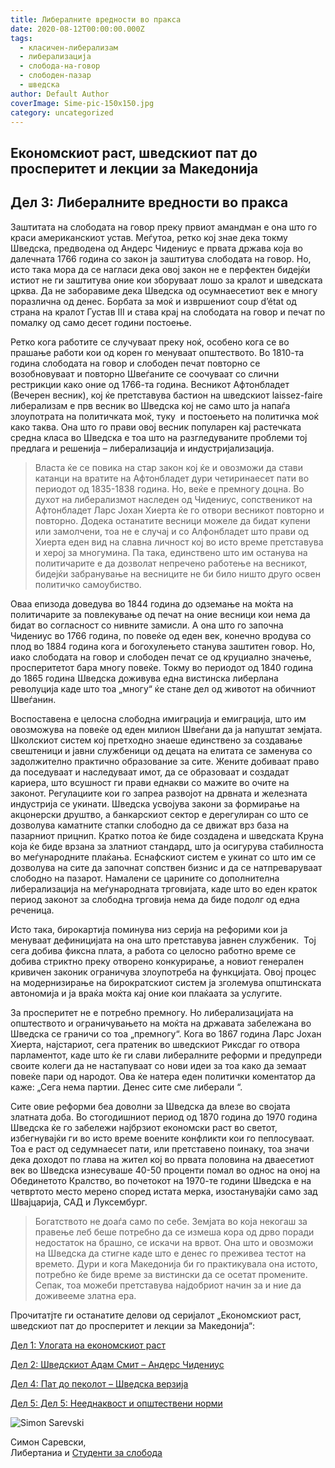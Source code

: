 ```yaml
---
title: Либералните вредности во пракса
date: 2020-08-12T00:00:00.000Z
tags:
  - класичен-либерализам
  - либерализација
  - слобода-на-говор
  - слободен-пазар
  - шведска
author: Default Author
coverImage: Sime-pic-150x150.jpg
category: uncategorized
---
```


## Eкономскиот раст, шведскиот пат до просперитет и лекции за Македонија

## **Дел 3: Либералните вредности во пракса**

Заштитата на слободата на говор преку првиот амандман е она што го краси американскиот устав. Меѓутоа, ретко кој знае дека токму Шведска, предводена од Андерс Чидениус е првата држава која во далечната 1766 година со закон ја заштитува слободата на говор. Но, исто така мора да се нагласи дека овој закон не е перфектен бидејќи истиот не ги заштитува оние кои зборуваат лошо за кралот и шведската црква. Да не заборавиме дека Шведска од осумнаесетиот век е многу поразлична од денес. Борбата за моќ и извршениот coup d’état од страна на кралот Густав III и става крај на слободата на говор и печат по помалку од само десет години постоење.

Ретко кога работите се случуваат преку ноќ, особено кога се во прашање работи кои од корен го менуваат општеството. Во 1810-та година слободата на говор и слободен печат повторно се возобновуваат и повторно Швеѓаните се соочуваат со слични рестрикции како оние од 1766-та година. Весникот Афтонбладет (Вечерен весник), кој ќе претставува бастион на шведскиот laissez-faire либерализам е прв весник во Шведска кој не само што ја напаѓа злоупотрата на политичката моќ, туку  и постоењето на политичка моќ како таква. Она што го прави овој весник популарен кај растечката средна класа во Шведска е тоа што на разгледуваните проблеми тој предлага и решенија – либерализација и индустријализација.  

> Власта ќе се повика на стар закон кој ќе и овозможи да стави катанци на вратите на Афтонбладет дури четиринаесет пати во периодот од 1835-1838 година. Но, веќе е премногу доцна. Во духот на либерализмот наследен од Чидениус, сопственикот на Афтонбладет Ларс Јохан Хиерта ќе го отвори весникот повторно и повторно. Додека останатите весници можеле да бидат купени или замолчени, тоа не е случај и со Алфонбладет што прави од Хиерта еден вид на славна личност кој во исто време претставува и херој за многумина. Па така, единствено што им останува на политичарите е да дозволат непречено работење на весникот, бидејќи забранување на весниците не би било ништо друго освен политичко самоубиство.

Оваа епизода доведува во 1844 година до одземање на моќта на политичарите за повлекување од печат на оние весници кои нема да бидат во согласност со нивните замисли. А она што го започна Чидениус во 1766 година, по повеќе од еден век, конечно вродува со плод во 1884 година кога и богохулењето станува заштитен говор. Но, иако слободата на говор и слободен печат се од круциално значење, просперитетот бара многу повеќе. Токму во периодот од 1840 година до 1865 година Шведска доживува една вистинска либерлана револуција каде што тоа „многу“ ќе стане дел од животот на обичниот Швеѓанин. 

Воспоставена е целосна слободна имиграција и емиграција, што им овозможува на повеќе од еден милион Швеѓани да ја напуштат земјата. Школскиот систем кој претходно знаеше единствено за создавање свештеници и јавни службеници од децата на елитата се заменува со задолжително практично образование за сите. Жените добиваат право да поседуваат и наследуваат имот, да се образоваат и создадат кариера, што всушност ги прави еднакви со мажите во очите на законот. Регулациите кои го запреа развојот на дрвната и железната индустрија се укинати. Шведска усвојува закони за формирање на акцонерски друштво, а банкарскиот сектор е дерегулиран со што се дозволува каматните стапки слободно да се движат врз база на пазарниот прицнип. Кратко потоа ќе биде создадена и шведската Круна која ќе биде врзана за златниот стандард, што ја осигурува стабилноста во меѓународните плаќања. Еснафскиот систем е укинат со што им се дозволува на сите да започнат сопствен бизнис и да се натпреваруваат слободно на пазарот. Намалени се царините со дополнителна либерализација на меѓународната трговијата, каде што во еден краток период законот за слободна трговија нема да биде подолг од една реченица.

Исто така, бирокартија поминува низ серија на рефорими кои ја менуваат дефиницијата на она што претставува јавнен службеник.  Тој сега добива фиксна плата, а работа со целосно работно време се добива стриктно преку отворено конкурирање, а новиот генерален кривичен законик ограничува злоупотреба на функцијата. Овој процес на модернизирање на бирократскиот систем ја зголемува општинската автономија и ја враќа моќта кај оние кои плаќаата за услугите.

За просперитет не е потребно премногу. Но либерализацијата на општеството и ограничувањето на моќта на државата забележана во Шведска се граничи со тоа „премногу“. Кога во 1867 година Ларс Јохан Хиерта, најстариот, сега пратеник во шведскиот Риксдаг го отвора парламентот, каде што ќе ги слави либералните реформи и предупреди своите колеги да не настапуваат со нови идеи за тоа како да земаат повеќе пари од народот. Ова ќе натера еден политички коментатор да каже: „Сега нема партии. Денес сите сме либерали “.

Сите овие реформи беа доволни за Шведска да влезе во својата златната доба. Во стогодишниот период од 1870 година до 1970 година Шведска ќе го забележи најбрзиот економски раст во светот, избегнувајќи ги во исто време воените конфликти кои го пеплосуваат. Тоа е раст од седумнаесет пати, или претставено поинаку, тоа значи дека доходот по глава на жител кој во првата половина на дваесетиот век во Шведска изнесуваше 40-50 проценти помал во однос на оној на Обединетото Кралство, во почетокот на 1970-те години Шведска е на четвртото место мерено според истата мерка, изостанувајќи само зад Швајцарија, САД и Луксембург.

> Богатството не доаѓа само по себе. Земјата во која некогаш за правење леб беше потребно да се измеша кора од дрво поради недостаток на брашно, се искачи на врвот. Она што и овозможи на Шведска да стигне каде што е денес го преживеа тестот на времето. Дури и кога Македонија би го практикувала она истото, потребно ќе биде време за вистински да се осетат промените. Сепак, тоа можеби претставува најдобриот начин за и ние да доживееме златна ера.  

Прочитатјте ги останатите делови од серијалот „Eкономскиот раст, шведскиот пат до просперитет и лекции за Македонија“:

[Дел 1: Улогата на економскиот раст](http://libertaniabackup.local/ekonomskiot-rast-svedskiot-pat-do-prosperitet-lekcii-makedonija-prv-del/)

[Дел 2: Шведскиот Адам Смит – Андерс Чидениус](http://libertaniabackup.local/ekonomski-rast-shvedskiot-pat-do-prosperitet-i-lekcii-za-makedonija-vtor-del/)

[Дел 4: Пат до пеколот – Шведска верзија](http://libertaniabackup.local/pat-do-pekolot-shvedska-verzija/)

[Дел 5: Дел 5: Нееднаквост и општествени норми](http://xn--%205-p4dg6b:%20%D0%9D%D0%B5%D0%B5%D0%B4%D0%BD%D0%B0%D0%BA%D0%B2%D0%BE%D1%81%D1%82%20%D0%B8%20%D0%BE%D0%BF%D1%88%D1%82%D0%B5%D1%81%D1%82%D0%B2%D0%B5%D0%BD%D0%B8%20%D0%BD%D0%BE%D1%80%D0%BC%D0%B8/)

![Simon Sarevski](http://libertaniabackup.local/wp-content/uploads/2020/02/Sime-pic-150x150.jpg)

Симон Саревски,  
Либертаниа и [Студенти за слобода](https://www.facebook.com/sfl.macedonia)
